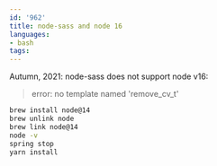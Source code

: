 ```yaml
---
id: '962'
title: node-sass and node 16
languages:
- bash
tags:
---
```

Autumn, 2021: node-sass does not support node v16:

> error: no template named 'remove_cv_t'

```bash
brew install node@14
brew unlink node
brew link node@14
node -v
spring stop
yarn install
```
